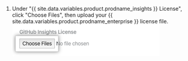 1. Under "{{ site.data.variables.product.prodname_insights }} License", click "Choose Files", then upload your {{ site.data.variables.product.prodname_enterprise }} license file. ![Choose Files button](/assets/images/help/insights/choose-files.png)
